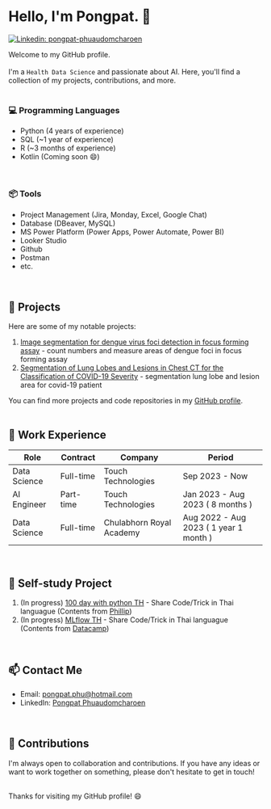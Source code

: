 # Hello, I'm Pongpat. 👋

[![Linkedin: pongpat-phuaudomcharoen](https://img.shields.io/badge/-Pongpat%20Phuaudomcharoen-blue?style=flat-square&logo=Linkedin&logoColor=white&link=https://www.linkedin.com/in/pongpat-phuaudomcharoen-930841263/)](https://www.linkedin.com/in/pongpat-phuaudomcharoen-930841263/)

Welcome to my GitHub profile. <br><br>
I'm a `Health Data Science` and passionate about AI. Here, you'll find a collection of my  projects, contributions, and more.
<br><br>

### 💻 Programming Languages
  - Python (4 years of experience)
  - SQL (~1 year of experience)
  - R (~3 months of experience)
  - Kotlin (Coming soon :smile:)

<br>

### 📦 Tools
  - Project Management (Jira, Monday, Excel, Google Chat)
  - Database (DBeaver, MySQL)
  - MS Power Platform (Power Apps, Power Automate, Power BI)
  - Looker Studio
  - Github
  - Postman
  - etc.

<br>

## 🚀 Projects

Here are some of my notable projects:

1. [Image segmentation for dengue virus foci detection in focus forming assay](https://github.com/si-medbif/dengue_foci) - count numbers and measure areas of dengue foci in focus forming assay
2. [Segmentation of Lung Lobes and Lesions in Chest CT for the Classification of COVID-19 Severity](https://github.com/hds-69/csc-app) - segmentation lung lobe and lesion area for covid-19 patient

You can find more projects and code repositories in my [GitHub profile](https://github.com/yourusername).
<br><br>

## 📝 Work Experience
  | Role          | Contract    | Company                  | Period                                |
  |---------------|-------------|--------------------------|---------------------------------------|
  | Data Science  | Full-time   | Touch Technologies       | Sep 2023 - Now                        |
  | AI Engineer   | Part-time   | Touch Technologies       | Jan 2023 - Aug 2023 ( 8 months )       |
  | Data Science  | Full-time   | Chulabhorn Royal Academy | Aug 2022 - Aug 2023 ( 1 year 1 month )|
  
  
<br>

## 📖 Self-study Project
1. (In progress) [100 day with python TH](https://github.com/PongpatP/100day_with_python_TH/tree/main) - Share Code/Trick in Thai languague (Contents from [Phillip](https://github.com/phillipai/100-days-of-code-python/tree/main))
2. (In progress) [MLflow TH](https://github.com/PongpatP/MLflow_TH) - Share Code/Trick in Thai languague (Contents from [Datacamp](https://www.datacamp.com/))
<br>

## 📫 Contact Me
- Email: [pongpat.phu@hotmail.com](pongpat.phu@hotmail.com)
- LinkedIn: [Pongpat Phuaudomcharoen](https://www.linkedin.com/in/pongpat-phuaudomcharoen-930841263/)
<br>

## 🤝 Contributions
I'm always open to collaboration and contributions. If you have any ideas or want to work together on something, please don't hesitate to get in touch!

<br>
Thanks for visiting my GitHub profile! 😄
